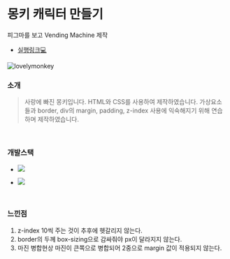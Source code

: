 # 몽키 캐릭터 만들기

피그마를 보고 Vending Machine 제작

- [실행링크:computer:](https://chuhoon.github.io/monkey-Character/)

![lovelymonkey](https://user-images.githubusercontent.com/68219145/165705138-da6f2b32-55af-46cc-ad51-e9d088d637b8.gif)


### 소개

> 사랑에 빠진 몽키입니다. HTML와 CSS를 사용하여 제작하였습니다. 가상요소들과 border, div의 margin, padding, z-index 사용에 익숙해지기 위해 연습하며 제작하였습니다.

<br>

### 개발스택

- <img src="https://img.shields.io/badge/HTML5-E34F26?style=flat-square&logo=HTML5&logoColor=white"/></a>

- <img src="https://img.shields.io/badge/CSS3-1572B6?style=flat-square&logo=CSS3&logoColor=white"/></a>

<br>

### 느낀점

1. z-index 10씩 주는 것이 추후에 헷갈리지 않는다.
2. border의 두께 box-sizing으로 감싸줘야 px이 달라지지 않는다.
3. 마진 병합현상 마진이 큰쪽으로 병합되어 2중으로 margin 값이 적용되지 않는다.


